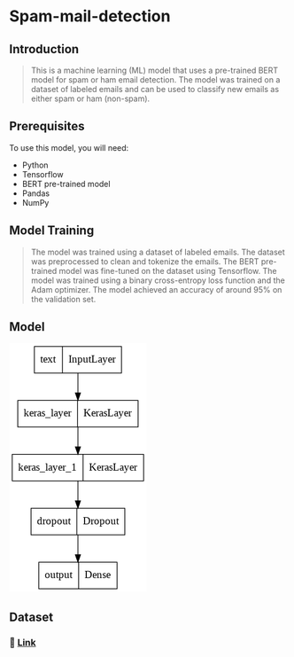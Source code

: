 # Spam-mail-detection

## Introduction

> This is a machine learning (ML) model that uses a pre-trained BERT model for spam or ham email detection.
The model was trained on a dataset of labeled emails and can be used to classify new emails as either spam or ham (non-spam).

## Prerequisites
To use this model, you will need:
- Python 
- Tensorflow 
- BERT pre-trained model
- Pandas
- NumPy

## Model Training
> The model was trained using a dataset of labeled emails. The dataset was preprocessed to clean and tokenize the emails. 
The BERT pre-trained model was fine-tuned on the dataset using Tensorflow. The model was trained using a binary cross-entropy loss function and the Adam optimizer.
The model achieved an accuracy of around 95% on the validation set.

## Model 

![model image](./spam-mail.png)

## Dataset

### :link: [Link](https://github.com/Sindhuinti/spam-mail-detection/blob/main/spam.csv)
